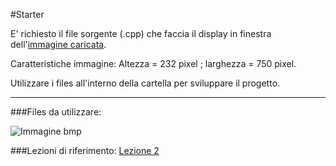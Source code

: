 #Starter

E' richiesto il file sorgente (.cpp) che faccia il display in finestra dell'[immagine caricata](https://raw.githubusercontent.com/IIS-Bruno-Franchetti/fantastic/Modifiche_generali/Esercizi/!Esercizi%20da%20svolgere/Starter/Starter.bmp?token=AVuIe6powwooe_JvqgBnVQZ3yxjGSFseks5YQzWWwA%3D%3D). 

Caratteristiche immagine: Altezza = 232 pixel ; larghezza = 750 pixel.

Utilizzare i files all'interno della cartella per sviluppare il progetto.

***

###Files da utilizzare:

![Immagine bmp](https://raw.githubusercontent.com/IIS-Bruno-Franchetti/fantastic/Modifiche_generali/Esercizi/!Esercizi%20da%20svolgere/Starter/Starter.bmp?token=AVuIe6powwooe_JvqgBnVQZ3yxjGSFseks5YQzWWwA%3D%3D)

###Lezioni di riferimento:
[Lezione 2](http://lazyfoo.net/tutorials/SDL/02_getting_an_image_on_the_screen/index.php)
